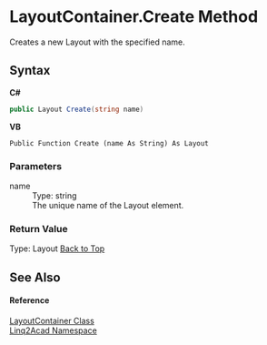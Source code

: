 # LayoutContainer.Create Method 
 

Creates a new Layout with the specified name.

## Syntax

**C#**<br />
``` C#
public Layout Create(string name)
```

**VB**<br />
``` VB
Public Function Create (name As String) As Layout
```


### Parameters
<dl><dt>name</dt><dd>Type: string<br />The unique name of the Layout element.</dd></dl>

### Return Value
Type: Layout
<a href="#LayoutContainerCreate-Method">Back to Top</a>

## See Also


#### Reference
<a href="T_Linq2Acad_LayoutContainer.md#LayoutContainer-Class">LayoutContainer Class</a><br /><a href="N_Linq2Acad.md#Linq2Acad-Namespace">Linq2Acad Namespace</a><br />
